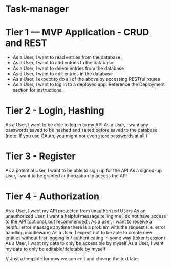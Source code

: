 # Task-manager

# Tier 1 — MVP Application - CRUD and REST
* As a User, I want to read entries from the database
* As a User, I want to add entries to the database
* As a User, I want to delete entries from the database
* As a User, I want to edit entries in the database
* As a User, I expect to do all of the above by accessing RESTful routes
* As a User, I want to log in to a deployed app. Reference the Deployment section for instructions.


# Tier 2 - Login, Hashing
As a User, I want to be able to log in to my API
As a User, I want any passwords saved to be hashed and salted before saved to the database (note: If you use OAuth, you might not even store passwords at all!)

# Tier 3 - Register
As a potential User, I want to be able to sign up for the API
As a signed-up User, I want to be granted authorization to access the API

# Tier 4 - Authorization

As a User, I want my API protected from unauthorized Users
As an unauthorized User, I want a helpful message telling me I do not have access to the API
(optional, but recommended): As a user, I want to receive a helpful error message anytime there is a problem with the request (i.e. error handling middleware)
As a User, I expect not to be able to create new entities without first logging in / authenticating in some way (token/session)
As a User, I want my data to only be accessible by myself
As a User, I want my data to only be editable/deletable by myself

// Just a template for now we can edit and chnage the text later

